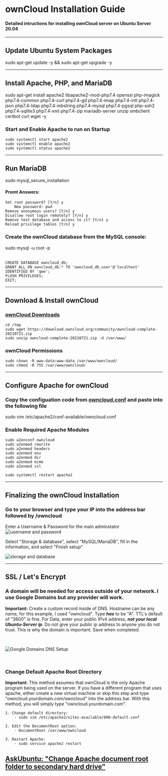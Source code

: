 # ownCloud Installation Guide
#### Detailed intructions for installing ownCloud server on Ubuntu Server 20.04

---

## Update Ubuntu System Packages
sudo apt-get update -y && sudo apt-get upgrade -y

---

## Install Apache, PHP, and MariaDB
sudo apt-get install apache2 libapache2-mod-php7.4 openssl php-imagick php7.4-common php7.4-curl php7.4-gd php7.4-imap php7.4-intl php7.4-json php7.4-ldap php7.4-mbstring php7.4-mysql php7.4-pgsql php-ssh2 php7.4-sqlite3 php7.4-xml php7.4-zip mariadb-server unzip smbclient certbot curl wget -y

### Start and Enable Apache to run on Startup
	sudo systemctl start apache2
	sudo systemctl enable apache2
	sudo systemctl status apache2

---

## Run MariaDB
sudo mysql_secure_installation

#### Promt Answers:
	Set root password? [Y/n] y
		New password: pwd
	Remove anonymous users? [Y/n] y
	Disallow root login remotely? [Y/n] y
	Remove test database and access to it? [Y/n] y
	Reload privilege tables [Y/n] y

### Create the ownCloud database from the MySQL console:
sudo mysql -u root -p
######
	CREATE DATABASE owncloud_db;
	GRANT ALL ON owncloud_db.* TO 'owncloud_db_user'@'localhost' IDENTIFIED BY 'qwe';
	FLUSH PRIVILEGES;
	EXIT;

---

## Download & Install ownCloud
### [ownCloud Downloads](https://owncloud.com/download-server/)
	cd /tmp
	sudo wget https://download.owncloud.org/community/owncloud-complete-20210721.zip 
	sudo unzip owncloud-complete-20210721.zip -d /var/www/

### ownCloud Permissions
	sudo chown -R www-data:www-data /var/www/owncloud/
	sudo chmod -R 755 /var/www/owncloud/

---

## Configure Apache for ownCloud
### Copy the configuation code from [owncloud.conf](https://github.com/peyton-brown/ownCloud-installation-guide/blob/main/owncloud.conf) and paste into the following file
sudo vim /etc/apache2/conf-available/owncloud.conf

### Enable Required Apache Modules
	sudo a2enconf owncloud
	sudo a2enmod rewrite
	sudo a2enmod headers
	sudo a2enmod env
	sudo a2enmod dir
	sudo a2enmod mime
	sudo a2enmod ssl

	sudo systemctl restart apache2

--- 

## Finalizing the ownCloud Installation

### Go to your browser and type your IP into the address bar followed by /owncloud
Enter a Username & Password for the main adminstator
![username and password](https://i.imgur.com/LOKsV74.png)


Select "Storage & database", select "MySQL/MariaDB", fill in the information, and select "Finish setup"

![storage and database](https://i.imgur.com/PK8ooYs.png)

---

## SSL / Let's Encrypt

### A domain will be needed for access outside of your network. I use Google Domains but any provider will work. 
**Important:** Create a custom record inside of DNS. Hostname can be any name, for this example, I used "owncloud". Type ***has*** to be "A". TTL's default of "3600" is fine. For Data, enter your public IPv4 address, ***not your local Ubuntu-Server ip***. Do not give your public ip address to anyone you do not trust. This is why the domain is important. Save when completed.

&nbsp;

![Google Domains DNS Setup](https://i.imgur.com/AbOyF9f.png)

&nbsp;

### Change Default Apache Root Directory
**Important:** This method assumes that ownCloud is the only Apache program being used on the server. If you have a different program that uses apache, either create a new virtual machine or skip this step and type "owncloud.yourdomain.com/owncloud" into the address bar. With this method, you will simply type "owncloud.yourdomain.com".

	1. Change default directory:
		- sudo vim /etc/apache2/sites-available/000-default.conf
	
	2. Edit the DocumentRoot option:
		- DocumentRoot /var/www/owncloud

	3. Restart Apache:
		- sudo service apache2 restart

[AskUbuntu: "Change Apache document root folder to secondary hard drive"](https://askubuntu.com/questions/337874/change-apache-document-root-folder-to-secondary-hard-drive)
---